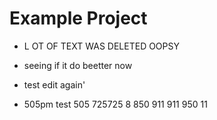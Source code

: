 # Example Project

-  L OT OF TEXT WAS DELETED OOPSY
- seeing if it do beetter now
- test edit again'

- 505pm test
505
725725
8
850
911
911
950
11